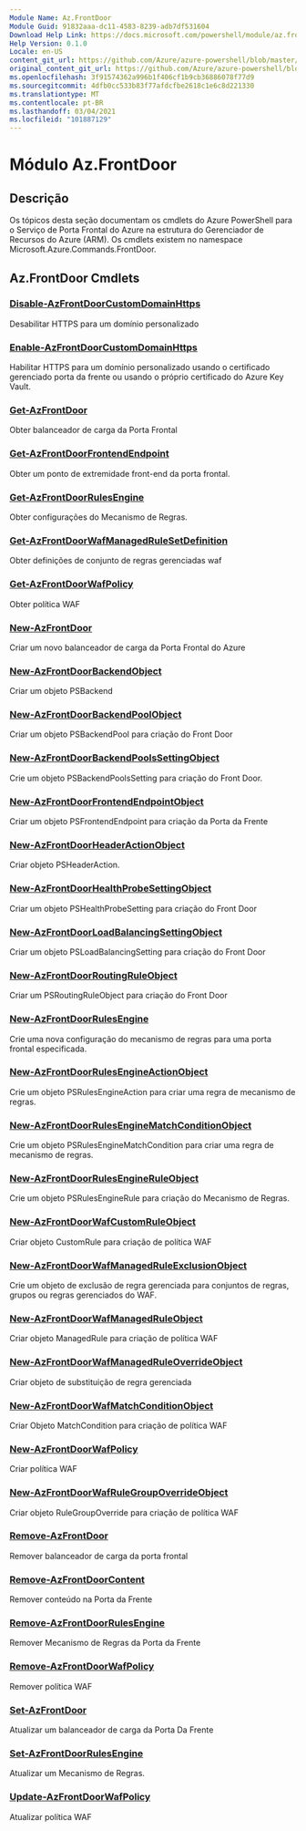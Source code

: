 ```yaml
---
Module Name: Az.FrontDoor
Module Guid: 91832aaa-dc11-4583-8239-adb7df531604
Download Help Link: https://docs.microsoft.com/powershell/module/az.frontdoor
Help Version: 0.1.0
Locale: en-US
content_git_url: https://github.com/Azure/azure-powershell/blob/master/src/FrontDoor/FrontDoor/help/Az.FrontDoor.md
original_content_git_url: https://github.com/Azure/azure-powershell/blob/master/src/FrontDoor/FrontDoor/help/Az.FrontDoor.md
ms.openlocfilehash: 3f91574362a996b1f406cf1b9cb36886078f77d9
ms.sourcegitcommit: 4dfb0cc533b83f77afdcfbe2618c1e6c8d221330
ms.translationtype: MT
ms.contentlocale: pt-BR
ms.lasthandoff: 03/04/2021
ms.locfileid: "101887129"
---
```

# Módulo Az.FrontDoor
## Descrição
Os tópicos desta seção documentam os cmdlets do Azure PowerShell para o Serviço de Porta Frontal do Azure na estrutura do Gerenciador de Recursos do Azure (ARM). Os cmdlets existem no namespace Microsoft.Azure.Commands.FrontDoor.

## Az.FrontDoor Cmdlets
### [Disable-AzFrontDoorCustomDomainHttps](Disable-AzFrontDoorCustomDomainHttps.md)
Desabilitar HTTPS para um domínio personalizado

### [Enable-AzFrontDoorCustomDomainHttps](Enable-AzFrontDoorCustomDomainHttps.md)
Habilitar HTTPS para um domínio personalizado usando o certificado gerenciado porta da frente ou usando o próprio certificado do Azure Key Vault.

### [Get-AzFrontDoor](Get-AzFrontDoor.md)
Obter balanceador de carga da Porta Frontal

### [Get-AzFrontDoorFrontendEndpoint](Get-AzFrontDoorFrontendEndpoint.md)
Obter um ponto de extremidade front-end da porta frontal.

### [Get-AzFrontDoorRulesEngine](Get-AzFrontDoorRulesEngine.md)
Obter configurações do Mecanismo de Regras.

### [Get-AzFrontDoorWafManagedRuleSetDefinition](Get-AzFrontDoorWafManagedRuleSetDefinition.md)
Obter definições de conjunto de regras gerenciadas waf

### [Get-AzFrontDoorWafPolicy](Get-AzFrontDoorWafPolicy.md)
Obter política WAF

### [New-AzFrontDoor](New-AzFrontDoor.md)
Criar um novo balanceador de carga da Porta Frontal do Azure

### [New-AzFrontDoorBackendObject](New-AzFrontDoorBackendObject.md)
Criar um objeto PSBackend

### [New-AzFrontDoorBackendPoolObject](New-AzFrontDoorBackendPoolObject.md)
Criar um objeto PSBackendPool para criação do Front Door

### [New-AzFrontDoorBackendPoolsSettingObject](New-AzFrontDoorBackendPoolsSettingObject.md)
Crie um objeto PSBackendPoolsSetting para criação do Front Door.

### [New-AzFrontDoorFrontendEndpointObject](New-AzFrontDoorFrontendEndpointObject.md)
Criar um objeto PSFrontendEndpoint para criação da Porta da Frente

### [New-AzFrontDoorHeaderActionObject](New-AzFrontDoorHeaderActionObject.md)
Criar objeto PSHeaderAction.

### [New-AzFrontDoorHealthProbeSettingObject](New-AzFrontDoorHealthProbeSettingObject.md)
Criar um objeto PSHealthProbeSetting para criação do Front Door

### [New-AzFrontDoorLoadBalancingSettingObject](New-AzFrontDoorLoadBalancingSettingObject.md)
Criar um objeto PSLoadBalancingSetting para criação do Front Door

### [New-AzFrontDoorRoutingRuleObject](New-AzFrontDoorRoutingRuleObject.md)
Criar um PSRoutingRuleObject para criação do Front Door

### [New-AzFrontDoorRulesEngine](New-AzFrontDoorRulesEngine.md)
Crie uma nova configuração do mecanismo de regras para uma porta frontal especificada. 

### [New-AzFrontDoorRulesEngineActionObject](New-AzFrontDoorRulesEngineActionObject.md)
Crie um objeto PSRulesEngineAction para criar uma regra de mecanismo de regras.

### [New-AzFrontDoorRulesEngineMatchConditionObject](New-AzFrontDoorRulesEngineMatchConditionObject.md)
Crie um objeto PSRulesEngineMatchCondition para criar uma regra de mecanismo de regras.

### [New-AzFrontDoorRulesEngineRuleObject](New-AzFrontDoorRulesEngineRuleObject.md)
Crie um objeto PSRulesEngineRule para criação do Mecanismo de Regras.

### [New-AzFrontDoorWafCustomRuleObject](New-AzFrontDoorWafCustomRuleObject.md)
Criar objeto CustomRule para criação de política WAF

### [New-AzFrontDoorWafManagedRuleExclusionObject](New-AzFrontDoorWafManagedRuleExclusionObject.md)
Crie um objeto de exclusão de regra gerenciada para conjuntos de regras, grupos ou regras gerenciados do WAF.

### [New-AzFrontDoorWafManagedRuleObject](New-AzFrontDoorWafManagedRuleObject.md)
Criar objeto ManagedRule para criação de política WAF

### [New-AzFrontDoorWafManagedRuleOverrideObject](New-AzFrontDoorWafManagedRuleOverrideObject.md)
Criar objeto de substituição de regra gerenciada

### [New-AzFrontDoorWafMatchConditionObject](New-AzFrontDoorWafMatchConditionObject.md)
Criar Objeto MatchCondition para criação de política WAF

### [New-AzFrontDoorWafPolicy](New-AzFrontDoorWafPolicy.md)
Criar política WAF

### [New-AzFrontDoorWafRuleGroupOverrideObject](New-AzFrontDoorWafRuleGroupOverrideObject.md)
Criar objeto RuleGroupOverride para criação de política WAF

### [Remove-AzFrontDoor](Remove-AzFrontDoor.md)
Remover balanceador de carga da porta frontal

### [Remove-AzFrontDoorContent](Remove-AzFrontDoorContent.md)
Remover conteúdo na Porta da Frente

### [Remove-AzFrontDoorRulesEngine](Remove-AzFrontDoorRulesEngine.md)
Remover Mecanismo de Regras da Porta da Frente

### [Remove-AzFrontDoorWafPolicy](Remove-AzFrontDoorWafPolicy.md)
Remover política WAF

### [Set-AzFrontDoor](Set-AzFrontDoor.md)
Atualizar um balanceador de carga da Porta Da Frente

### [Set-AzFrontDoorRulesEngine](Set-AzFrontDoorRulesEngine.md)
Atualizar um Mecanismo de Regras.

### [Update-AzFrontDoorWafPolicy](Update-AzFrontDoorWafPolicy.md)
Atualizar política WAF

